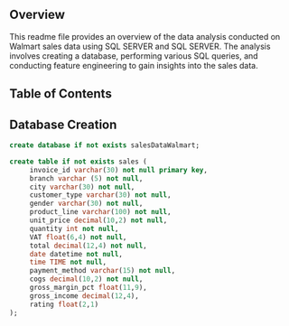 ## Overview
This readme file provides an overview of the data analysis conducted on Walmart sales data using SQL SERVER and SQL SERVER.
The analysis involves creating a database, performing various SQL queries, and conducting feature engineering to gain insights into the sales data.

## Table of Contents

## Database Creation

```sql
create database if not exists salesDataWalmart;

create table if not exists sales (
     invoice_id varchar(30) not null primary key,
     branch varchar (5) not null,
     city varchar(30) not null,
     customer_type varchar(30) not null, 
     gender varchar(30) not null,
     product_line varchar(100) not null,
     unit_price decimal(10,2) not null,
     quantity int not null,
     VAT float(6,4) not null,
     total decimal(12,4) not null,
     date datetime not null,
     time TIME not null,
     payment_method varchar(15) not null,
     cogs decimal(10,2) not null,
     gross_margin_pct float(11,9),
     gross_income decimal(12,4),
     rating float(2,1)
);
